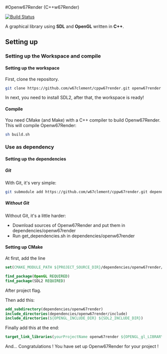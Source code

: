 #Openw67Render (C++w67Render)

[![Build Status](https://travis-ci.org/w67clement/cppw67render.svg?branch=master)](https://travis-ci.org/w67clement/cppw67render)

A graphical library using **SDL** and **OpenGL** written in **C++**.

## Setting up

### Setting up the Workspace and compile

#### Setting up the workspace

First, clone the repository.
```bash
git clone https://github.com/w67clement/cppw67render.git openw67render
```
In next, you need to install SDL2, after that, the workspace is ready!

#### Compile

You need CMake (and Make) with a C++ compiler to build Openw67Render.
This will compile Openw67Render:
```bash
sh build.sh
```

### Use as dependency

#### Setting up the dependencies

##### Git

With Git, it's very simple:
```bash
git submodule add https://github.com/w67clement/cppw67render.git dependencies/openw67render
```

##### Without Git

Without Git, it's a little harder:

- Download sources of Openw67Render and put them in dependencies/openw67render
- Run get_dependencies.sh in dependencies/openw67render

#### Setting up CMake

At first, add the line
```cmake
set(CMAKE_MODULE_PATH ${PROJECT_SOURCE_DIR}/dependencies/openw67render/cmake)

find_package(OpenGL REQUIRED)
find_package(SDL2 REQUIRED)
```
After project flag.

Then add this:

```cmake
add_subdirectory(dependencies/openw67render)
include_directories(dependencies/openw67render/include)
include_directories(${OPENGL_INCLUDE_DIR} ${SDL2_INCLUDE_DIR})
```

Finally add this at the end:
```cmake
target_link_libraries(yourProjectName openw67render ${OPENGL_gl_LIBRARY} ${SDL2_LIBRARY})
```

And... Congratulations ! You have set up Openw67Render for your project !